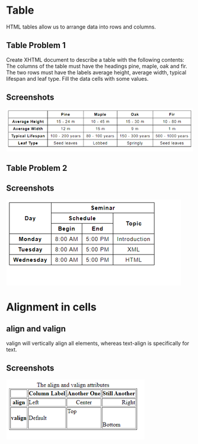 
# Table

HTML tables allow us to arrange data into rows and columns.

## Table Problem 1

Create XHTML document to describe a table with the following contents: The columns of the table must have the headings pine, maple, oak and fir. The two rows must have the labels average height, average width, typical lifespan and leaf type. Fill the data cells with some values.

## Screenshots

![App Screenshot](https://github.com/chetanbogali/Web_Technology-18CS63/blob/main/Screenshots/Table%20Problem%201.png)


## Table Problem 2


## Screenshots

![App Screenshot](https://github.com/chetanbogali/Web_Technology-18CS63/blob/main/Screenshots/Table%20Problem%202.png)



# Alignment in cells

## align and valign

valign will vertically align all elements, whereas text-align is specifically for text.


## Screenshots

![App Screenshot](https://github.com/chetanbogali/Web_Technology-18CS63/blob/main/Screenshots/alignment%20in%20cells.png)


